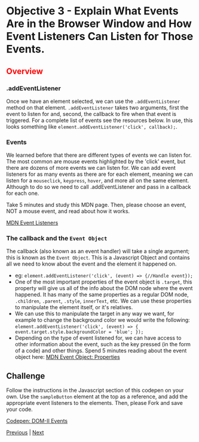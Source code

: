 # Objective 3 - Explain What Events Are in the Browser Window and How Event Listeners Can Listen for Those Events.

## <span style="color:red">Overview</span>

### .addEventListener

Once we have an element selected, we can use the `.addEventListener` method on that element. `.addEventListener` takes two arguments, first the event to listen for and, second, the callback to fire when that event is triggered. For a complete list of events see the resources below. In use, this looks something like `element.addEventListener('click', callback);`.

### Events

We learned before that there are different types of events we can listen for. The most common are mouse events highlighted by the 'click' event, but there are dozens of more events we can listen for. We can add event listeners for as many events as there are for each element, meaning we can listen for a `mouseclick`, `keypress`, `hover`, and more all on the same element. Although to do so we need to call .addEventListener and pass in a callback for each one.

Take 5 minutes and study this MDN page. Then, please choose an event, NOT a mouse event, and read about how it works.

[MDN Event Listeners](https://developer.mozilla.org/en-US/docs/Web/Events)

### The callback and the `Event Object`

The callback (also known as an event handler) will take a single argument; this is known as the `Event Object`. This is a Javascript Object and contains all we need to know about the event and the element it happened on.

-   eg: `element.addEventListener('click', (event) => {//Handle event});`
-   One of the most important properties of the event object is `.target`, this property will give us all of the info about the DOM node where the event happened. It has many of the same properties as a regular DOM node, `.children`, `.parent`, `.style`, `innerText`, etc. We can use these properties to manipulate the element itself, or it's relatives.
-   We can use this to manipulate the target in any way we want, for example to change the background color we would write the following: `element.addEventListener('click', (event) => { event.target.style.backgroundColor = 'blue'; });`
-   Depending on the type of event listened for, we can have access to other information about the event, such as the key pressed (in the form of a code) and other things. Spend 5 minutes reading about the event object here: [MDN Event Object: Properties](https://developer.mozilla.org/en-US/docs/Web/API/Event#properties)

##  Challenge

Follow the instructions in the Javascript section of this codepen on your own. Use the `sampleButton` element at the top as a reference, and add the appropriate event listeners to the elements. Then, please Fork and save your code.

[Codepen: DOM-II Events](https://codepen.io/BloomTech/pen/gqmrwx?editors=0010)



[Previous](./Object_2.md) | [Next](./Object_4.md)


